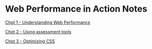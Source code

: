 # Web Performance in Action Notes

[Chpt 1 - Understanding Web Performance](https://github.com/PR0Grammar/frontend-learnings/tree/main/web_perf/web_perf_in_action_notes/chpt%201)

[Chpt 2 - Using assessment tools](https://github.com/PR0Grammar/frontend-learnings/tree/main/web_perf/web_perf_in_action_notes/chpt%202)

[Chpt 3 - Optimizing CSS](https://github.com/PR0Grammar/frontend-learnings/tree/main/web_perf/web_perf_in_action_notes/chpt%203)
